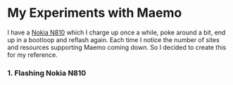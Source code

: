 # My Experiments with Maemo

I have a [Nokia N810](https://en.wikipedia.org/wiki/Nokia_N810) which I charge up once a while, poke around a bit, end up in a bootloop and reflash again. Each time I notice the number of sites and resources supporting Maemo coming down. So I decided to create this for my reference. 

### 1. Flashing Nokia N810
